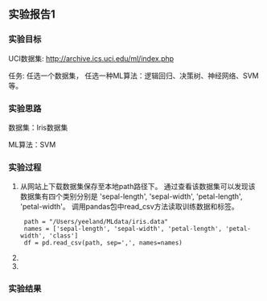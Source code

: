 ## 实验报告1
### 实验目标
UCI数据集: http://archive.ics.uci.edu/ml/index.php

任务:
任选一个数据集，
任选一种ML算法：逻辑回归、决策树、神经网络、SVM等。

### 实验思路
数据集：Iris数据集

ML算法：SVM

### 实验过程

1. 从网站上下载数据集保存至本地path路径下。
通过查看该数据集可以发现该数据集有四个类别分别是
'sepal-length', 'sepal-width', 'petal-length', 'petal-width'。
调用pandas包中read_csv方法读取训练数据和标签。

        path = "/Users/yeeland/MLdata/iris.data"
        names = ['sepal-length', 'sepal-width', 'petal-length', 'petal-width', 'class']
        df = pd.read_csv(path, sep=',', names=names)
2. 
3.





### 实验结果

